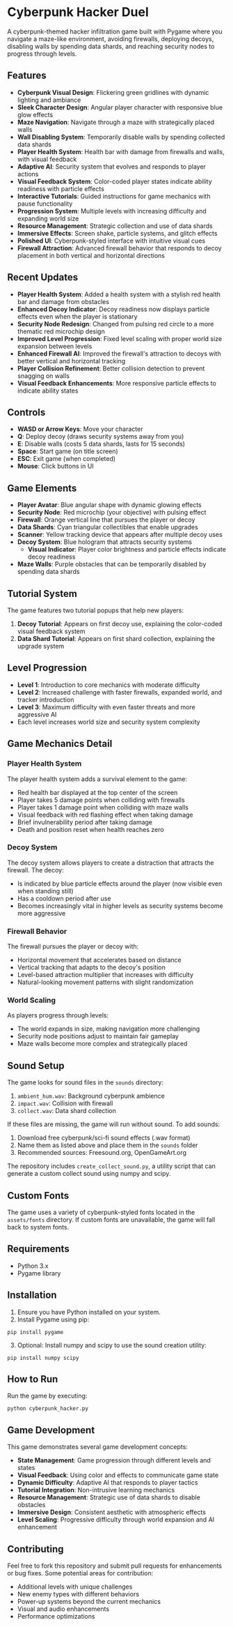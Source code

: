 # Cyberpunk Hacker Duel

A cyberpunk-themed hacker infiltration game built with Pygame where you navigate a maze-like environment, avoiding firewalls, deploying decoys, disabling walls by spending data shards, and reaching security nodes to progress through levels.

## Features

- **Cyberpunk Visual Design**: Flickering green gridlines with dynamic lighting and ambiance
- **Sleek Character Design**: Angular player character with responsive blue glow effects
- **Maze Navigation**: Navigate through a maze with strategically placed walls
- **Wall Disabling System**: Temporarily disable walls by spending collected data shards
- **Player Health System**: Health bar with damage from firewalls and walls, with visual feedback
- **Adaptive AI**: Security system that evolves and responds to player actions
- **Visual Feedback System**: Color-coded player states indicate ability readiness with particle effects
- **Interactive Tutorials**: Guided instructions for game mechanics with pause functionality
- **Progression System**: Multiple levels with increasing difficulty and expanding world size
- **Resource Management**: Strategic collection and use of data shards
- **Immersive Effects**: Screen shake, particle systems, and glitch effects
- **Polished UI**: Cyberpunk-styled interface with intuitive visual cues
- **Firewall Attraction**: Advanced firewall behavior that responds to decoy placement in both vertical and horizontal directions

## Recent Updates

- **Player Health System**: Added a health system with a stylish red health bar and damage from obstacles
- **Enhanced Decoy Indicator**: Decoy readiness now displays particle effects even when the player is stationary
- **Security Node Redesign**: Changed from pulsing red circle to a more thematic red microchip design
- **Improved Level Progression**: Fixed level scaling with proper world size expansion between levels
- **Enhanced Firewall AI**: Improved the firewall's attraction to decoys with better vertical and horizontal tracking
- **Player Collision Refinement**: Better collision detection to prevent snagging on walls
- **Visual Feedback Enhancements**: More responsive particle effects to indicate ability states

## Controls

- **WASD or Arrow Keys**: Move your character
- **Q**: Deploy decoy (draws security systems away from you)
- **E**: Disable walls (costs 5 data shards, lasts for 15 seconds)
- **Space**: Start game (on title screen)
- **ESC**: Exit game (when completed)
- **Mouse**: Click buttons in UI

## Game Elements

- **Player Avatar**: Blue angular shape with dynamic glowing effects
- **Security Node**: Red microchip (your objective) with pulsing effect
- **Firewall**: Orange vertical line that pursues the player or decoy
- **Data Shards**: Cyan triangular collectibles that enable upgrades
- **Scanner**: Yellow tracking device that appears after multiple decoy uses
- **Decoy System**: Blue hologram that attracts security systems
  - **Visual Indicator**: Player color brightness and particle effects indicate decoy readiness
- **Maze Walls**: Purple obstacles that can be temporarily disabled by spending data shards

## Tutorial System

The game features two tutorial popups that help new players:

1. **Decoy Tutorial**: Appears on first decoy use, explaining the color-coded visual feedback system
2. **Data Shard Tutorial**: Appears on first shard collection, explaining the upgrade system

## Level Progression

- **Level 1**: Introduction to core mechanics with moderate difficulty
- **Level 2**: Increased challenge with faster firewalls, expanded world, and tracker introduction
- **Level 3**: Maximum difficulty with even faster threats and more aggressive AI
- Each level increases world size and security system complexity

## Game Mechanics Detail

### Player Health System
The player health system adds a survival element to the game:
- Red health bar displayed at the top center of the screen
- Player takes 5 damage points when colliding with firewalls
- Player takes 1 damage point when colliding with maze walls
- Visual feedback with red flashing effect when taking damage
- Brief invulnerability period after taking damage
- Death and position reset when health reaches zero

### Decoy System
The decoy system allows players to create a distraction that attracts the firewall. The decoy:
- Is indicated by blue particle effects around the player (now visible even when standing still)
- Has a cooldown period after use
- Becomes increasingly vital in higher levels as security systems become more aggressive

### Firewall Behavior
The firewall pursues the player or decoy with:
- Horizontal movement that accelerates based on distance
- Vertical tracking that adapts to the decoy's position
- Level-based attraction multiplier that increases with difficulty
- Natural-looking movement patterns with slight randomization

### World Scaling
As players progress through levels:
- The world expands in size, making navigation more challenging
- Security node positions adjust to maintain fair gameplay
- Maze walls become more complex and strategically placed

## Sound Setup

The game looks for sound files in the `sounds` directory:

1. `ambient_hum.wav`: Background cyberpunk ambience
2. `impact.wav`: Collision with firewall
3. `collect.wav`: Data shard collection

If these files are missing, the game will run without sound. To add sounds:

1. Download free cyberpunk/sci-fi sound effects (.wav format)
2. Name them as listed above and place them in the `sounds` folder
3. Recommended sources: Freesound.org, OpenGameArt.org

The repository includes `create_collect_sound.py`, a utility script that can generate a custom collect sound using numpy and scipy.

## Custom Fonts

The game uses a variety of cyberpunk-styled fonts located in the `assets/fonts` directory. If custom fonts are unavailable, the game will fall back to system fonts.

## Requirements

- Python 3.x
- Pygame library

## Installation

1. Ensure you have Python installed on your system.
2. Install Pygame using pip:

```
pip install pygame
```

3. Optional: Install numpy and scipy to use the sound creation utility:

```
pip install numpy scipy
```

## How to Run

Run the game by executing:

```
python cyberpunk_hacker.py
```

## Game Development

This game demonstrates several game development concepts:

- **State Management**: Game progression through different levels and states
- **Visual Feedback**: Using color and effects to communicate game state
- **Dynamic Difficulty**: Adaptive AI that responds to player tactics
- **Tutorial Integration**: Non-intrusive learning mechanics
- **Resource Management**: Strategic use of data shards to disable obstacles
- **Immersive Design**: Consistent aesthetic with atmospheric effects 
- **Level Scaling**: Progressive difficulty through world expansion and AI enhancement

## Contributing

Feel free to fork this repository and submit pull requests for enhancements or bug fixes. Some potential areas for contribution:

- Additional levels with unique challenges
- New enemy types with different behaviors
- Power-up systems beyond the current mechanics
- Visual and audio enhancements
- Performance optimizations 